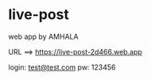 # live-post
 web app by AMHALA

URL ==> https://live-post-2d466.web.app

login: test@test.com
pw: 123456